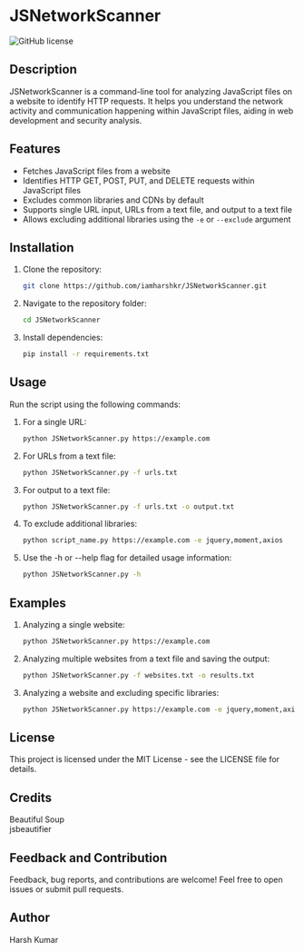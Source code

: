 # JSNetworkScanner

![GitHub license](https://img.shields.io/badge/license-MIT-blue.svg)

## Description

JSNetworkScanner is a command-line tool for analyzing JavaScript files on a website to identify HTTP requests. It helps you understand the network activity and communication happening within JavaScript files, aiding in web development and security analysis.

## Features

- Fetches JavaScript files from a website
- Identifies HTTP GET, POST, PUT, and DELETE requests within JavaScript files
- Excludes common libraries and CDNs by default
- Supports single URL input, URLs from a text file, and output to a text file
- Allows excluding additional libraries using the `-e` or `--exclude` argument

## Installation

1. Clone the repository:

   ```bash
   git clone https://github.com/iamharshkr/JSNetworkScanner.git
2. Navigate to the repository folder:
    ```bash
    cd JSNetworkScanner
3. Install dependencies:

    ```bash
    pip install -r requirements.txt
## Usage

Run the script using the following commands:

1. For a single URL:
    ```bash
    python JSNetworkScanner.py https://example.com
2. For URLs from a text file:
    ```bash
    python JSNetworkScanner.py -f urls.txt

3. For output to a text file:
    ```bash
    python JSNetworkScanner.py -f urls.txt -o output.txt
4. To exclude additional libraries:
    ```bash
    python script_name.py https://example.com -e jquery,moment,axios
5. Use the -h or --help flag for detailed usage information:
    ```bash
    python JSNetworkScanner.py -h
## Examples

1. Analyzing a single website:
    ```bash
    python JSNetworkScanner.py https://example.com
2. Analyzing multiple websites from a text file and saving the output:
    ```bash
    python JSNetworkScanner.py -f websites.txt -o results.txt
3. Analyzing a website and excluding specific libraries:
    ```bash
    python JSNetworkScanner.py https://example.com -e jquery,moment,axios
## License
This project is licensed under the MIT License - see the LICENSE file for details.

## Credits
Beautiful Soup\
jsbeautifier

## Feedback and Contribution
Feedback, bug reports, and contributions are welcome! Feel free to open issues or submit pull requests.

## Author
Harsh Kumar
